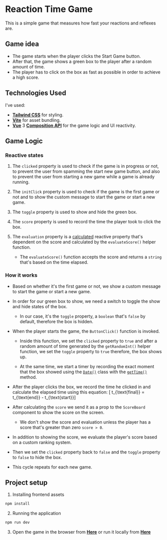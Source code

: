 <!-- documentation for the Reaction Time game made with vue3 composition api and tailwind css -->

# Reaction Time Game

This is a simple game that measures how fast your reactions and reflexes are.

## Game idea

-   The game starts when the player clicks the Start Game button.
-   After that, the game shows a green box to the player after a random amount of time.
-   The player has to click on the box as fast as possible in order to achieve a high score.

## Technologies Used

I've used:

-   **[Tailwind CSS](https://tailwindcss.com/)** for styling. <br>
-   **[Vite](https://vitejs.dev/)** for asset bundling. <br>
-   **[Vue](https://vuejs.org/)** 3 **[Composition API](https://vuejs.org/api/composition-api-setup.html)** for the game logic and UI reactivity.

## Game Logic

### Reactive states

1.  The `clicked` property is used to check if the game is in progress or not, to prevent the user from spamming the start new game button, and also to prevent the user from starting a new game while a game is already running.

2.  The `initClick` property is used to check if the game is the first game or not and to show the custom message to start the game or start a new game.

3.  The `toggle` property is used to show and hide the green box.

4.  The `score` property is used to record the time the player took to click the box.

5.  The `evaluation` property is a [calculated](https://vuejs.org/api/reactivity-core.html#computed) reactive property that's dependent on the score and calculated by the `evaluateScore()` helper function.

    -   The `evaluateScore()` function accepts the score and returns a `string` that's based on the time elapsed.

### How it works

-   Based on whether it's the first game or not, we show a custom message to start the game or start a new game.

-   In order for our green box to show, we need a switch to toggle the show and hide states of the box.

    -   In our case, it's the `toggle` property, a `boolean` that's `false` by default, therefore the box is hidden.

-   When the player starts the game, the `ButtonClick()` function is invoked.

    -   Inside this function, we set the `clicked` property to `true` and after a random amount of time generated by the `getRandomInt()` helper function, we set the `toggle` property to `true` therefore, the box shows up.

    -   At the same time, we start a timer by recording the exact moment that the box showed using the [`Date()`](https://developer.mozilla.org/en-US/docs/Web/JavaScript/Reference/Global_Objects/Date) class with the [`getTime()`](https://developer.mozilla.org/en-US/docs/Web/JavaScript/Reference/Global_Objects/Date/getTime) method.

-   After the player clicks the box, we record the time he clicked in and calculate the elapsed time using this equation:
    \[ t_{\text{final}} = t_{\text{end}} - t_{\text{start}}\]

-   After calculating the `score` we send it as a prop to the `ScoreBoard` component to show the score on the screen.

    -   We don't show the score and evaluation unless the player has a score that's greater than zero `score > 0`.

-   In addition to showing the score, we evaluate the player's score based on a custom ranking system.

-   Then we set the `clicked` property back to `false` and the `toggle` property to `false` to hide the box.

-   This cycle repeats for each new game.

## Project setup

1. Installing frontend assets

```bash
npm install
```

2. Running the application

```bash
npm run dev
```

3. Open the game in the browser from **[Here](https://ahmedosman101.github.io/ReactionTimeGame/)** or run it locally from **[Here](http://localhost:5173/ReactionTimeGame/)**
